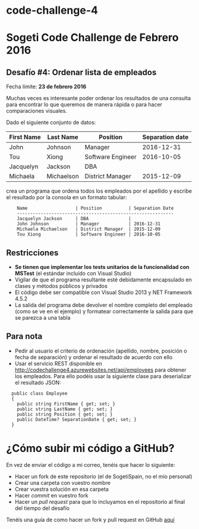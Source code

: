 # code-challenge-4
Sogeti Code Challenge de Febrero 2016
=====================================
Desafío #4: Ordenar lista de empleados
-----------------------------------
Fecha límite: **23 de febrero 2016**

Muchas veces es interesante poder ordenar los resultados de una consulta para encontrar lo que queremos de manera rápida o para hacer comparaciones visuales.

Dado el siguiente conjunto de datos:

First Name | Last Name | Position | Separation date
---------- | --------- | -------- | ---------------
John | Johnson | Manager | 2016-12-31
Tou | Xiong | Software Engineer | 2016-10-05
Jacquelyn | Jackson | DBA |  
Michaela | Michaelson | District Manager | 2015-12-09

crea un programa que ordena todos los empleados por el apellido y escribe el resultado por la consola en un formato tabular:
```
    Name                  | Position          | Separation Date
    -----------------------------------------------------------
    Jacquelyn Jackson     | DBA               | 
    John Johnson          | Manager           | 2016-12-31
    Michaela Michaelson   | District Manager  | 2015-12-09
    Tou Xiong             | Software Engineer | 2016-10-05
```
Restricciones
-------------
*  **Se tienen que implementar los tests unitarios de la funcionalidad con MSTest** (el estándar incluído con Visual Studio)
* Vigilar de que el programa resultante esté debidamente encapsulado en clases y métodos públicos y privados
* El código debe ser compatible con Visual Studio 2013 y NET Framework 4.5.2
* La salida del programa debe devolver el nombre completo del empleado (como se ve en el ejemplo) y formatear correctamente la salida para que se parezca a una tabla

Para nota
---------
* Pedir al usuario el criterio de ordenación (apellido, nombre, posición o fecha de separación) y ordenar el resultado de acuerdo con ello
* Usar el servicio REST disponible en http://codechallenge4.azurewebsites.net/api/employees para obtener los empleados. Para ello podéis usar la siguiente clase para deserializar el resultado JSON:
```
  public class Employee
  {
    public string FirstName { get; set; }
    public string LastName { get; set; }
    public string Position { get; set; }
    public DateTime? SeparationDate { get; set; }
  }
```
¿Cómo subir mi código a GitHub?
===============================
En vez de enviar el código a mi correo, tenéis que hacer lo siguiente:
* Hacer un fork de este repositorio (el de SogetiSpain, no el mío personal)
* Crear una carpeta con vuestro nombre
* Crear vuestra solución en esa carpeta
* Hacer _commit_ en vuestro fork
* Hacer un _pull request_ para que lo incluyamos en el repositorio al final del tiempo del desafío

Tenéis una guía de como hacer un fork y pull request en GitHub [aquí](https://help.github.com/articles/fork-a-repo/)



